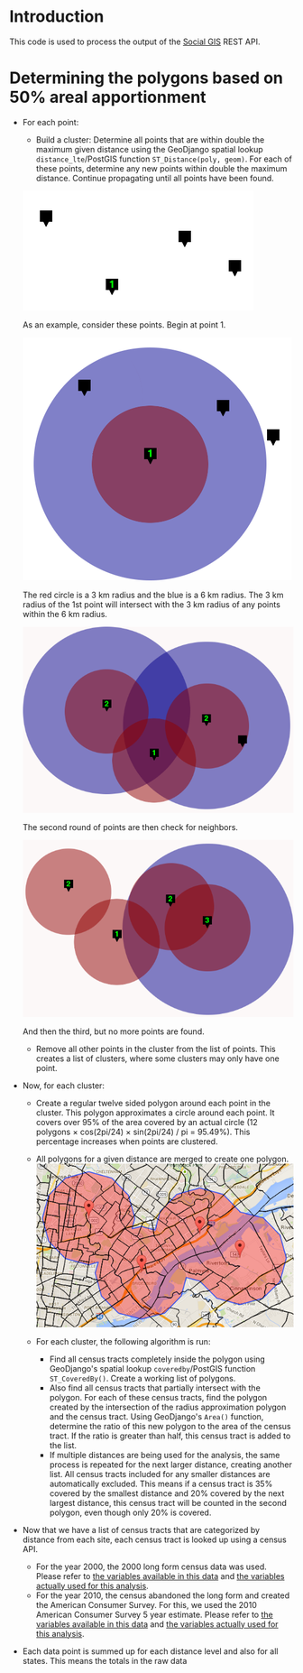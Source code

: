 Introduction
============

This code is used to process the output of the [Social GIS](https://github.com/GK-12/SGIS-backend) REST API.

Determining the polygons based on 50% areal apportionment
=========================================================

* For each point:
	* Build a cluster: Determine all points that are within double the maximum given distance using the GeoDjango spatial lookup ```distance_lte```/PostGIS function ```ST_Distance(poly, geom)```. For each of these points, determine any new points within double the maximum distance. Continue propagating until all points have been found.

	![An Arrangement of Points](https://raw.githubusercontent.com/kathleentully/process_haz_waste/master/example/points.png)

	As an example, consider these points. Begin at point 1.

	![Point 1 with 3 km and 6 km radii](https://raw.githubusercontent.com/kathleentully/process_haz_waste/master/example/points-step1.png)

	The red circle is a 3 km radius and the blue is a 6 km radius. The 3 km radius of the 1st point will intersect with the 3 km radius of any points within the 6 km radius. 

	![Second Round of Points](https://raw.githubusercontent.com/kathleentully/process_haz_waste/master/example/points-step2.png)

	The second round of points are then check for neighbors.

	![Third Round of Points](https://raw.githubusercontent.com/kathleentully/process_haz_waste/master/example/points-step3.png)

	And then the third, but no more points are found.
	* Remove all other points in the cluster from the list of points. This creates a list of clusters, where some clusters may only have one point.
* Now, for each cluster:
	* Create a regular twelve sided polygon around each point in the cluster. This polygon approximates a circle around each point. It covers over 95% of the area covered by an actual circle (12 polygons × cos(2pi/24) × sin(2pi/24) / pi = 95.49%). This percentage increases when points are clustered.
	* All polygons for a given distance are merged to create one polygon. 
	![An Example of a Merged Polygon](https://raw.githubusercontent.com/kathleentully/process_haz_waste/master/example/polygon.png)

	* For each cluster, the following algorithm is run:
		* Find all census tracts completely inside the polygon using GeoDjango's spatial lookup ```coveredby```/PostGIS function ```ST_CoveredBy()```. Create a working list of polygons.
		* Also find all census tracts that partially intersect with the polygon. For each of these census tracts, find the polygon created by the intersection of the radius approximation polygon and the census tract. Using GeoDjango's ```Area()``` function, determine the ratio of this new polygon to the area of the census tract. If the ratio is greater than half, this census tract is added to the list.
		* If multiple distances are being used for the analysis, the same process is repeated for the next larger distance, creating another list. All census tracts included for any smaller distances are automatically excluded. This means if a census tract is 35% covered by the smallest distance and 20% covered by the next largest distance, this census tract will be counted in the second polygon, even though only 20% is covered.
* Now that we have a list of census tracts that are categorized by distance from each site, each census tract is looked up using a census API.
	* For the year 2000, the 2000 long form census data was used. Please refer to [the variables available in this data](http://api.census.gov/data/2000/sf3/variables.html) and [the variables actually used for this analysis](2000-variables.md).
	* For the year 2010, the census abandoned the long form and created the American Consumer Survey. For this, we used the 2010 American Consumer Survey 5 year estimate. Please refer to [the variables available in this data](http://api.census.gov/data/2010/acs5/variables.html) and [the variables actually used for this analysis](2010-variables.md).
* Each data point is summed up for each distance level and also for all states. This means the totals in the raw data 